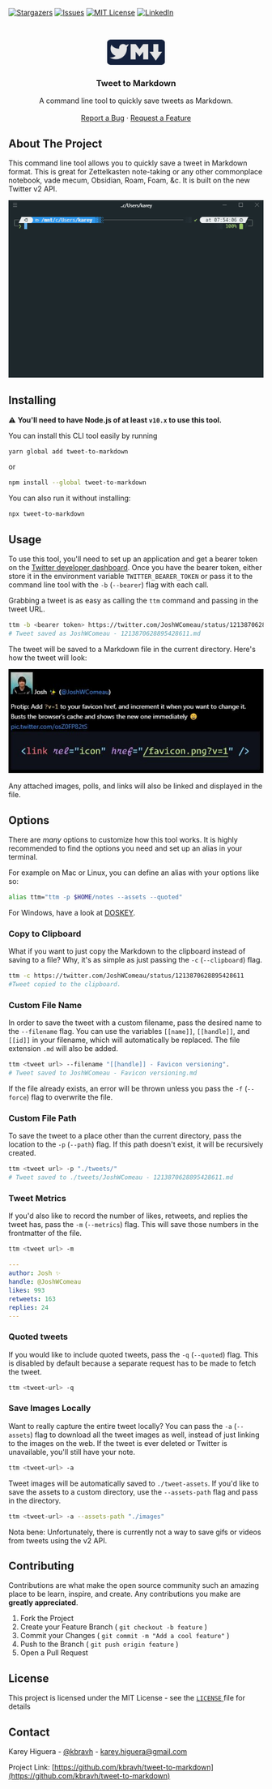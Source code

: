<!-- PROJECT SHIELDS -->
<!-- [![Contributors][contributors-shield]][contributors-url] -->
<!-- [![Forks][forks-shield]][forks-url] -->

[![Stargazers][stars-shield]][stars-url]
[![Issues][issues-shield]][issues-url]
[![MIT License][license-shield]][license-url]
[![LinkedIn][linkedin-shield]][linkedin-url]

<br />
<p align="center">
  <a href="https://github.com/kbravh/tweet-to-markdown">
    <img src="images/tweet-to-markdown-logo.svg" alt="Logo" height=50>
  </a>

  <h3 align="center">Tweet to Markdown</h3>

  <p align="center">
    A command line tool to quickly save tweets as Markdown.
    <br />
    <br />
    <a href="https://github.com/kbravh/tweet-to-markdown/issues">Report a Bug</a>
    ·
    <a href="https://github.com/kbravh/tweet-to-markdown/issues">Request a Feature</a>
  </p>
</p>

<!-- ABOUT THE PROJECT -->

## About The Project

This command line tool allows you to quickly save a tweet in Markdown format. This is great for Zettelkasten note-taking or any other commonplace notebook, vade mecum, Obsidian, Roam, Foam, &c. It is built on the new Twitter v2 API.

![Demo of `ttm` in the command line](./images/ttm_demo.gif)

## Installing

⚠ **You'll need to have Node.js of at least `v10.x` to use this tool.**

You can install this CLI tool easily by running

```bash
yarn global add tweet-to-markdown
```

or

```bash
npm install --global tweet-to-markdown
```

You can also run it without installing:

```bash
npx tweet-to-markdown
```

<!-- USAGE EXAMPLES -->

## Usage

To use this tool, you'll need to set up an application and get a bearer token on the [Twitter developer dashboard](https://developer.twitter.com/en/portal/dashboard). Once you have the bearer token, either store it in the environment variable `TWITTER_BEARER_TOKEN` or pass it to the command line tool with the `-b` (`--bearer`) flag with each call.

Grabbing a tweet is as easy as calling the `ttm` command and passing in the tweet URL.

```bash
ttm -b <bearer token> https://twitter.com/JoshWComeau/status/1213870628895428611
# Tweet saved as JoshWComeau - 1213870628895428611.md
```

The tweet will be saved to a Markdown file in the current directory. Here's how the tweet will look:

![Screenshot of the rendered Markdown file](images/tweet-markdown-screenshot.png)

Any attached images, polls, and links will also be linked and displayed in the file.

## Options

There are *many* options to customize how this tool works. It is highly recommended to find the options you need and set up an alias in your terminal.

For example on Mac or Linux, you can define an alias with your options like so:

```bash
alias ttm="ttm -p $HOME/notes --assets --quoted"
```

For Windows, have a look at [DOSKEY](https://superuser.com/a/560558).

### Copy to Clipboard

What if you want to just copy the Markdown to the clipboard instead of saving to a file? Why, it's as simple as just passing the `-c` (`--clipboard`) flag.

```bash
ttm -c https://twitter.com/JoshWComeau/status/1213870628895428611
#Tweet copied to the clipboard.
```

### Custom File Name

In order to save the tweet with a custom filename, pass the desired name to the `--filename` flag. You can use the variables `[[name]]`, `[[handle]]`, and `[[id]]` in your filename, which will automatically be replaced. The file extension `.md` will also be added.

```bash
ttm <tweet url> --filename "[[handle]] - Favicon versioning".
# Tweet saved to JoshWComeau - Favicon versioning.md
```

If the file already exists, an error will be thrown unless you pass the `-f` (`--force`) flag to overwrite the file.

### Custom File Path

To save the tweet to a place other than the current directory, pass the location to the `-p` (`--path`) flag. If this path doesn't exist, it will be recursively created.

```bash
ttm <tweet url> -p "./tweets/"
# Tweet saved to ./tweets/JoshWComeau - 1213870628895428611.md
```

### Tweet Metrics

If you'd also like to record the number of likes, retweets, and replies the tweet has, pass the `-m` (`--metrics`) flag. This will save those numbers in the frontmatter of the file.

```bash
ttm <tweet url> -m
```

```yaml
---
author: Josh ✨
handle: @JoshWComeau
likes: 993
retweets: 163
replies: 24
---
```

### Quoted tweets

If you would like to include quoted tweets, pass the `-q` (`--quoted`) flag. This is disabled by default because a separate request has to be made to fetch the tweet.

```bash
ttm <tweet-url> -q
```

### Save Images Locally

Want to really capture the entire tweet locally? You can pass the `-a` (`--assets`) flag to download all the tweet images as well, instead of just linking to the images on the web. If the tweet is ever deleted or Twitter is unavailable, you'll still have your note.

```bash
ttm <tweet-url> -a
```

Tweet images will be automatically saved to `./tweet-assets`. If you'd like to save the assets to a custom directory, use the `--assets-path` flag and pass in the directory.

```bash
ttm <tweet-url> -a --assets-path "./images"
```

Nota bene: Unfortunately, there is currently not a way to save gifs or videos from tweets using the v2 API.

<!-- CONTRIBUTING -->

## Contributing

Contributions are what make the open source community such an amazing place to be learn, inspire, and create. Any contributions you make are **greatly appreciated**.

1. Fork the Project
2. Create your Feature Branch ( `git checkout -b feature` )
3. Commit your Changes ( `git commit -m "Add a cool feature"` )
4. Push to the Branch ( `git push origin feature` )
5. Open a Pull Request

## License

This project is licensed under the MIT License - see the [ `LICENSE` ](LICENSE) file for details

<!-- CONTACT -->

## Contact

Karey Higuera - [@kbravh](https://twitter.com/kbravh) - karey.higuera@gmail.com

Project Link: [https://github.com/kbravh/tweet-to-markdown](https://github.com/kbravh/tweet-to-markdown)

<!-- MARKDOWN LINKS -->

[issues-shield]: https://img.shields.io/github/issues/kbravh/tweet-to-markdown.svg?style=flat-square
[issues-url]: https://github.com/kbravh/tweet-to-markdown/issues
[license-shield]: https://img.shields.io/github/license/kbravh/tweet-to-markdown.svg?style=flat-square
[license-url]: https://github.com/kbravh/tweet-to-markdown/blob/master/LICENSE
[linkedin-shield]: https://img.shields.io/badge/-LinkedIn-black.svg?style=flat-square&logo=linkedin&colorB=555
[linkedin-url]: https://linkedin.com/in/kbravh
[stars-shield]: https://img.shields.io/github/stars/kbravh/tweet-to-markdown.svg?style=flat-square
[stars-url]: https://github.com/kbravh/tweet-to-markdown/stargazers
